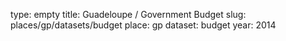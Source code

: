 type: empty
title: Guadeloupe / Government Budget
slug: places/gp/datasets/budget
place: gp
dataset: budget
year: 2014
